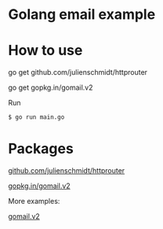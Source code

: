 # Golang email example

# How to use

go get github.com/julienschmidt/httprouter

go get gopkg.in/gomail.v2

Run

```sh
$ go run main.go
```

# Packages

[github.com/julienschmidt/httprouter](https://github.com/julienschmidt/httprouter)

[gopkg.in/gomail.v2](https://gopkg.in/gomail.v2)

More examples:

[gomail.v2](https://godoc.org/gopkg.in/gomail.v2)

